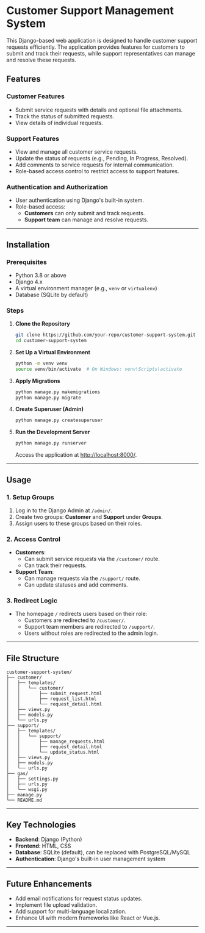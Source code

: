 
# **Customer Support Management System**

This Django-based web application is designed to handle customer support requests efficiently. The application provides features for customers to submit and track their requests, while support representatives can manage and resolve these requests. 

## **Features**
### **Customer Features**
- Submit service requests with details and optional file attachments.
- Track the status of submitted requests.
- View details of individual requests.

### **Support Features**
- View and manage all customer service requests.
- Update the status of requests (e.g., Pending, In Progress, Resolved).
- Add comments to service requests for internal communication.
- Role-based access control to restrict access to support features.

### **Authentication and Authorization**
- User authentication using Django's built-in system.
- Role-based access:
  - **Customers** can only submit and track requests.
  - **Support team** can manage and resolve requests.

---

## **Installation**

### **Prerequisites**
- Python 3.8 or above
- Django 4.x
- A virtual environment manager (e.g., `venv` or `virtualenv`)
- Database (SQLite by default)

### **Steps**
1. **Clone the Repository**
   ```bash
   git clone https://github.com/your-repo/customer-support-system.git
   cd customer-support-system
   ```

2. **Set Up a Virtual Environment**
   ```bash
   python -m venv venv
   source venv/bin/activate  # On Windows: venv\Scripts\activate
   ```

3. **Apply Migrations**
   ```bash
   python manage.py makemigrations
   python manage.py migrate
   ```

4. **Create Superuser (Admin)**
   ```bash
   python manage.py createsuperuser
   ```

5. **Run the Development Server**
   ```bash
   python manage.py runserver
   ```
   Access the application at [http://localhost:8000/](http://localhost:8000/).

---

## **Usage**

### **1. Setup Groups**
1. Log in to the Django Admin at `/admin/`.
2. Create two groups: **Customer** and **Support** under **Groups**.
3. Assign users to these groups based on their roles.

### **2. Access Control**
- **Customers**:
  - Can submit service requests via the `/customer/` route.
  - Can track their requests.
- **Support Team**:
  - Can manage requests via the `/support/` route.
  - Can update statuses and add comments.

### **3. Redirect Logic**
- The homepage `/` redirects users based on their role:
  - Customers are redirected to `/customer/`.
  - Support team members are redirected to `/support/`.
  - Users without roles are redirected to the admin login.

---

## **File Structure**
```plaintext
customer-support-system/
├── customer/
│   ├── templates/
│   │   └── customer/
│   │       ├── submit_request.html
│   │       ├── request_list.html
│   │       └── request_detail.html
│   ├── views.py
│   ├── models.py
│   └── urls.py
├── support/
│   ├── templates/
│   │   └── support/
│   │       ├── manage_requests.html
│   │       ├── request_detail.html
│   │       └── update_status.html
│   ├── views.py
│   ├── models.py
│   └── urls.py
├── gas/
│   ├── settings.py
│   ├── urls.py
│   └── wsgi.py
├── manage.py
└── README.md
```

---

## **Key Technologies**
- **Backend**: Django (Python)
- **Frontend**: HTML, CSS
- **Database**: SQLite (default), can be replaced with PostgreSQL/MySQL
- **Authentication**: Django's built-in user management system

---

## **Future Enhancements**
- Add email notifications for request status updates.
- Implement file upload validation.
- Add support for multi-language localization.
- Enhance UI with modern frameworks like React or Vue.js.

---
